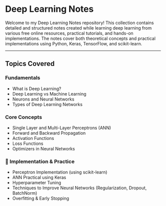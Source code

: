 # Deep Learning Notes

Welcome to my Deep Learning Notes repository! This collection contains detailed and structured notes created while learning deep learning from various free online resources, practical tutorials, and hands-on implementations. The notes cover both theoretical concepts and practical implementations using Python, Keras, TensorFlow, and scikit-learn.

---
## Topics Covered

### Fundamentals
- What is Deep Learning?
- Deep Learning vs Machine Learning
- Neurons and Neural Networks
- Types of Deep Learning Networks

### Core Concepts
- Single Layer and Multi-Layer Perceptrons (ANN)
- Forward and Backward Propagation
- Activation Functions
- Loss Functions
- Optimizers in Neural Networks

### 🔧 Implementation & Practice
- Perceptron Implementation (using scikit-learn)
- ANN Practical using Keras
- Hyperparameter Tuning
- Techniques to Improve Neural Networks (Regularization, Dropout, BatchNorm)
- Overfitting & Early Stopping
